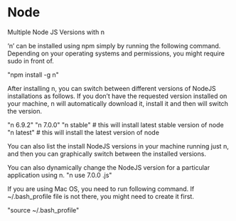 # Node
Multiple Node JS Versions with n

‘n’ can be installed using npm simply by running the following command. Depending on your operating systems and permissions, you might require sudo in front of.

"npm install -g n"

After installing n, you can switch between different versions of NodeJS installations as follows. If you don’t have the requested version installed on your machine, n will automatically download it, install it and then will switch the version.

"n 6.9.2"
"n 7.0.0"
"n stable" # this will install latest stable version of node
"n latest" # this will install the latest version of node

You can also list the install NodeJS versions in your machine running just n, and then you can graphically switch between the installed versions.

You can also dynamically change the NodeJS version for a particular application using n.
"n use 7.0.0 <filename>.js"
  
  
 If you are using Mac OS, you need to run following command. If ~/.bash_profile file is not there, you might need to create it first.
 
 "source ~/.bash_profile"

